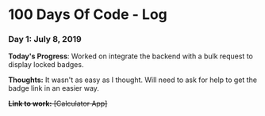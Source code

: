 # 100 Days Of Code - Log

### Day 1: July 8, 2019

**Today's Progress**: Worked on integrate the backend with a bulk request to display locked badges.

**Thoughts:** It wasn't as easy as I thought. Will need to ask for help to get the badge link in an easier way.

~~**Link to work:** [Calculator App]~~
